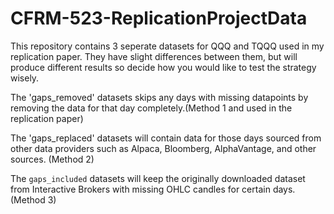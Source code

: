 # CFRM-523-ReplicationProjectData

This repository contains 3 seperate datasets for QQQ and TQQQ used in my replication paper. They have slight differences between them, but will produce different results so decide how you would like to test the strategy wisely.

The 'gaps_removed' datasets skips any days with missing datapoints by removing the data for that day completely.(Method 1 and used in the replication paper)

The 'gaps_replaced' datasets will contain data for those days sourced from other data providers such as Alpaca, Bloomberg, AlphaVantage, and other sources. (Method 2)

The `gaps_included` datasets will keep the originally downloaded dataset from Interactive Brokers with missing OHLC candles for certain days. (Method 3)
